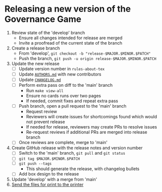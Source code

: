 <!-- SPDX-License-Identifier: CC0-1.0 -->
<!-- written in 2022 by The Foundation for Public Code <info@publiccode.net> -->
# Releasing a new version of the Governance Game

1. Review state of the 'develop' branch
    - Ensure all changes intended for release are merged
    - Invite a proofread of the current state of the branch
2. Create a release branch
    - From 'develop', `git checkout -b "release-$MAJOR.$MINOR.$PATCH"`
    - Push the branch, `git push -u origin release-$MAJOR.$MINOR.$PATCH`
3. Update the new release
    - [ ] Update version number in `rules-about-tex`
    - [ ] Update [`AUTHORS.md`](../AUTHORS.md) with new contributors
    - [ ] Update [`CHANGELOG.md`](../CHANGELOG.md)
    - [ ] Perform extra pass on diff to the 'main' branch
        - Run `make view-all`
        - Ensure no cards runs over two pages
        - If needed, commit fixes and repeat extra pass
    - [ ] Push branch, open a pull request to the 'main' branch
        - Request review
        - Reviewers will create issues for shortcomings found which would not prevent release
        - If needed for release, reviewers may create PRs to resolve issues
        - Re-request reviews if additional PRs are merged into release branch
    - [ ] Once reviews are complete, merge to 'main'
4. Create GitHub release with the release notes and version number
    - [ ] Switch to the 'main' branch, `git pull` and `git status`
    - [ ] `git tag $MAJOR.$MINOR.$PATCH`
    - [ ] `git push --tags`
        - This should generate the release, with changelog bullets
    - [ ] Add box design to the release
5. Update 'develop' with a merge from 'main'
6. [Send the files for print to the printer](PRINTING.md)
